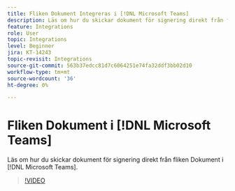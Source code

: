 ```yaml
---
title: Fliken Dokument Integreras i [!DNL Microsoft Teams]
description: Läs om hur du skickar dokument för signering direkt från fliken Dokument i [!DNL Microsoft Teams]
feature: Integrations
role: User
topic: Integrations
level: Beginner
jira: KT-14243
topic-revisit: Integrations
source-git-commit: 563b37edcc81d7c6064251e74fa32ddf3bb02d10
workflow-type: tm+mt
source-wordcount: '36'
ht-degree: 0%

---
```


# Fliken Dokument i [!DNL Microsoft Teams]

Läs om hur du skickar dokument för signering direkt från fliken Dokument i [!DNL Microsoft Teams].

>[!VIDEO](https://video.tv.adobe.com/v/3425477?quality=12&learn=on&hidetitle=true)
